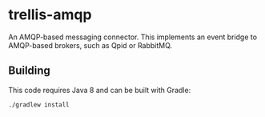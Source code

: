 # trellis-amqp

An AMQP-based messaging connector. This implements an event bridge to
AMQP-based brokers, such as Qpid or RabbitMQ.

## Building

This code requires Java 8 and can be built with Gradle:

    ./gradlew install
